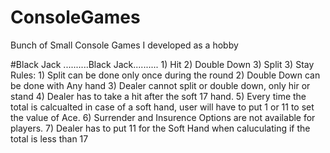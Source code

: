 # ConsoleGames
Bunch of Small Console Games I developed as a hobby

#Black Jack
	..........Black Jack..........
	1) Hit
	2) Double Down
	3) Split
	3) Stay
	Rules:
	1) Split can be done only once during the round
	2) Double Down can be done with Any hand
	3) Dealer cannot split or double down, only hir or stand
	4) Dealer has to take a hit after the soft 17 hand.
	5) Every time the total is calcualted in case of a soft hand, user will have to put 1 or 11 to set the value of Ace.
	6) Surrender and Insurence Options are not available for players.
	7) Dealer has to put 11 for the Soft Hand when caluculating if the total is less than 17
